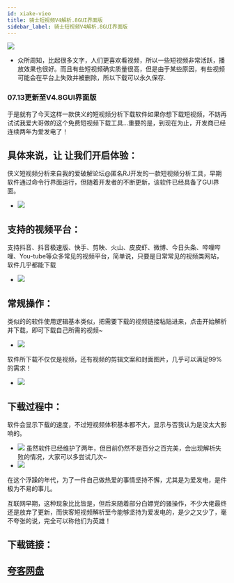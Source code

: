 ```yaml
---
id: xiake-vieo
title: 骑士短视频V4解析.8GUI界面版
sidebar_label: 骑士短视频V4解析.8GUI界面版
---
```

![](https://cdn-thumbs.imagevenue.com/7f/b5/33/ME18UPD2_t.png)
* 众所周知，比起很多文字，人们更喜欢看视频，所以一些短视频非常活跃，播放效果也很好。而且有些短视频确实质量很高，但是由于某些原因，有些视频可能会在平台上失效并被删除，所以下载可以永久保存.

### 07.13更新至V4.8GUI界面版
于是就有了今天这样一款侠义的短视频分析下载软件如果你想下载短视频，不妨再试试我爱大哥做的这个免费短视频下载工具…重要的是，到现在为止，开发商已经连续两年为爱发电了！

## 具体来说，让 让我们开启体验：
侠义短视频分析来自我的爱破解论坛@匿名RJ开发的一款短视频分析工具，早期软件通过命令行界面运行，但随着开发者的不断更新，该软件已经具备了GUI界面。
* ![](https://cdn-thumbs.imagevenue.com/b6/4b/ec/ME18UPF0_t.png)

## 支持的视频平台：
支持抖音、抖音极速版、快手、剪映、火山、皮皮虾、微博、今日头条、哔哩哔哩、You-tube等众多常见的视频平台，简单说，只要是日常常见的视频类网站，软件几乎都能下载
* ![](https://cdn-thumbs.imagevenue.com/da/65/00/ME18UPF2_t.jpg)

## 常规操作：
类似的的软件使用逻辑基本类似，把需要下载的视频链接粘贴进来，点击开始解析并下载，即可下载自己所需的视频~
* ![](https://cdn-thumbs.imagevenue.com/14/81/21/ME18UPF4_t.jpg)

软件所下载不仅仅是视频，还有视频的剪辑文案和封面图片，几乎可以满足99%的需求！
* ![](https://cdn-thumbs.imagevenue.com/e4/b2/90/ME18UPF6_t.jpg)

## 下载过程中：
软件会显示下载的速度，不过短视频体积基本都不大，显示与否我认为是没太大影响的。
* ![](https://cdn-thumbs.imagevenue.com/55/69/1b/ME18UPF8_t.jpg)
虽然软件已经维护了两年，但目前仍然不是百分之百完美，会出现解析失败的情况，大家可以多尝试几次~
* ![](https://cdn-thumbs.imagevenue.com/dc/5c/26/ME18UPF9_t.jpg)

在这个浮躁的年代，为了一件自己做热爱的事情坚持不懈，尤其是为爱发电，是件极为不易的事儿。

互联网早期，这种现象比比皆是，但后来随着部分白嫖党的骚操作，不少大佬最终还是放弃了更新，而侠客短视频解析至今能够坚持为爱发电的，是少之又少了，毫不夸张的说，完全可以称他们为英雄！



## 下载链接：
## [夸客网盘](https://www.cnblogs.com/songzhixue/p/11261118.html)







